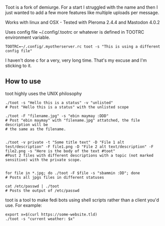 
Toot is a fork of demiurge. For a start I struggled with the name and then I just wanted to add a few more features like multiple uploads per message.

Works with linux and OSX - Tested with Pleroma 2.4.4 and Mastodon 4.0.2

Uses config file ~/.config/.tootrc or whatever is defined in TOOTRC environment variable. 

```TOOTRC=~/.config/.myotherserver.rc toot -s "This is using a different config file"```

I haven't done c for a very, very long time. That's my excuse and I'm sticking to it. 

## How to use

toot highly uses the UNIX philosophy

``` shell
./toot -s "Hello this is a status" -v "unlisted" 
# Post "Hello this is a status" with the unlisted scope

./toot -F "filename.jpg" -s "ebin maymay :DDD" 
# Post "ebin maymay" with "filename.jpg" attatched, the file description will be
# the same as the filename.


./toot -v private -t "Some title text" -D "File 1 alt test/description" -F file1.png -D "File 2 alt text/description" -F file2.png -s "Here is the body of the text #toot" 
#Post 2 files with different descriptions with a topic (not marked sensitive) with the private scope.


for file in *.jpg; do ./toot -F $file -s "sbammin :DD"; done 
# Posts all jpgs files in different statuses

cat /etc/passwd | ./toot 
# Posts the output of /etc/passwd
```

toot is a tool to make fedi bots using shell scripts rather than a
client you\'d use. For example:

``` shell
export x=$(curl https://some-website.tld)
./toot -s "current weather: $x"
```

